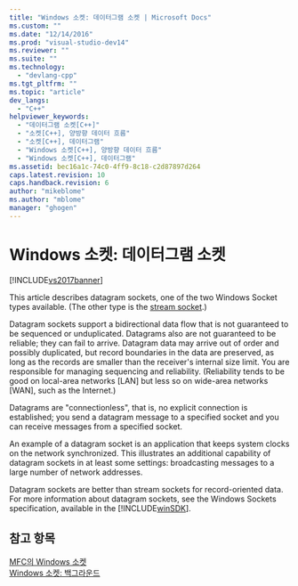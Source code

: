 ```yaml
---
title: "Windows 소켓: 데이터그램 소켓 | Microsoft Docs"
ms.custom: ""
ms.date: "12/14/2016"
ms.prod: "visual-studio-dev14"
ms.reviewer: ""
ms.suite: ""
ms.technology: 
  - "devlang-cpp"
ms.tgt_pltfrm: ""
ms.topic: "article"
dev_langs: 
  - "C++"
helpviewer_keywords: 
  - "데이터그램 소켓[C++]"
  - "소켓[C++], 양방향 데이터 흐름"
  - "소켓[C++], 데이터그램"
  - "Windows 소켓[C++], 양방향 데이터 흐름"
  - "Windows 소켓[C++], 데이터그램"
ms.assetid: bec16a1c-74c0-4ff9-8c18-c2d87897d264
caps.latest.revision: 10
caps.handback.revision: 6
author: "mikeblome"
ms.author: "mblome"
manager: "ghogen"
---
```

# Windows 소켓: 데이터그램 소켓
[!INCLUDE[vs2017banner](../assembler/inline/includes/vs2017banner.md)]

This article describes datagram sockets, one of the two Windows Socket types available. \(The other type is the [stream socket](../mfc/windows-sockets-stream-sockets.md).\)  
  
 Datagram sockets support a bidirectional data flow that is not guaranteed to be sequenced or unduplicated.  Datagrams also are not guaranteed to be reliable; they can fail to arrive.  Datagram data may arrive out of order and possibly duplicated, but record boundaries in the data are preserved, as long as the records are smaller than the receiver's internal size limit.  You are responsible for managing sequencing and reliability. \(Reliability tends to be good on local\-area networks \[LAN\] but less so on wide\-area networks \[WAN\], such as the Internet.\)  
  
 Datagrams are "connectionless", that is, no explicit connection is established; you send a datagram message to a specified socket and you can receive messages from a specified socket.  
  
 An example of a datagram socket is an application that keeps system clocks on the network synchronized.  This illustrates an additional capability of datagram sockets in at least some settings: broadcasting messages to a large number of network addresses.  
  
 Datagram sockets are better than stream sockets for record\-oriented data.  For more information about datagram sockets, see the Windows Sockets specification, available in the [!INCLUDE[winSDK](../atl/includes/winsdk_md.md)].  
  
## 참고 항목  
 [MFC의 Windows 소켓](../mfc/windows-sockets-in-mfc.md)   
 [Windows 소켓: 백그라운드](../mfc/windows-sockets-background.md)
